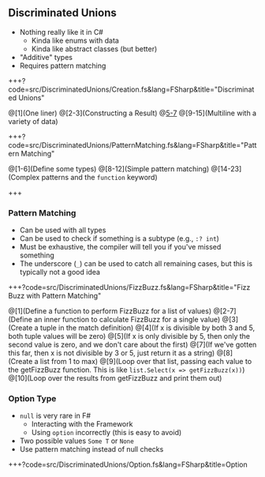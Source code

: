 ## Discriminated Unions

* Nothing really like it in C#
  * Kinda like enums with data
  * Kinda like abstract classes (but better)
* "Additive" types
* Requires pattern matching

+++?code=src/DiscriminatedUnions/Creation.fs&lang=FSharp&title="Discriminated Unions"

@[1](One liner)
@[2-3](Constructing a Result)
@[5-7](Generics)
@[9-15](Multiline with a variety of data)

+++?code=src/DiscriminatedUnions/PatternMatching.fs&lang=FSharp&title="Pattern Matching"

@[1-6](Define some types)
@[8-12](Simple pattern matching)
@[14-23](Complex patterns and the `function` keyword)

+++

### Pattern Matching

* Can be used with all types
* Can be used to check if something is a subtype (e.g., `:? int`)
* Must be exhaustive, the compiler will tell you if you've missed something
* The underscore (`_`) can be used to catch all remaining cases, but this is typically not a good idea

+++?code=src/DiscriminatedUnions/FizzBuzz.fs&lang=FSharp&title="Fizz Buzz with Pattern Matching"

@[1](Define a function to perform FizzBuzz for a list of values)
@[2-7](Define an inner function to calculate FizzBuzz for a single value)
@[3](Create a tuple in the match definition)
@[4](If x is divisible by both 3 and 5, both tuple values will be zero)
@[5](If x is only divisible by 5, then only the second value is zero, and we don't care about the first)
@[7](If we've gotten this far, then x is not divisible by 3 or 5, just return it as a string)
@[8](Create a list from 1 to max)
@[9](Loop over that list, passing each value to the getFizzBuzz function. This is like `list.Select(x => getFizzBuzz(x))`)
@[10](Loop over the results from getFizzBuzz and print them out)

### Option Type

* `null` is very rare in F#
  * Interacting with the Framework
  * Using `option` incorrectly (this is easy to avoid)
* Two possible values `Some T` or `None`
* Use pattern matching instead of null checks

+++?code=src/DiscriminatedUnions/Option.fs&lang=FSharp&title=Option